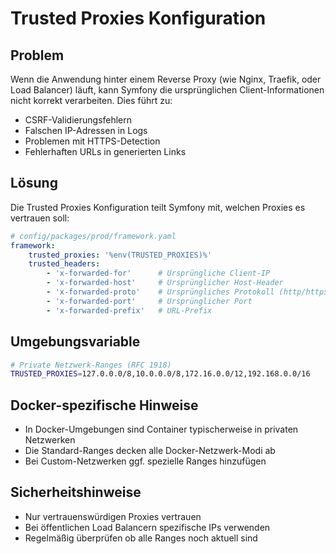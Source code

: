 # Trusted Proxies Konfiguration

## Problem
Wenn die Anwendung hinter einem Reverse Proxy (wie Nginx, Traefik, oder Load Balancer) läuft, 
kann Symfony die ursprünglichen Client-Informationen nicht korrekt verarbeiten. Dies führt zu:

- CSRF-Validierungsfehlern
- Falschen IP-Adressen in Logs
- Problemen mit HTTPS-Detection
- Fehlerhaften URLs in generierten Links

## Lösung
Die Trusted Proxies Konfiguration teilt Symfony mit, welchen Proxies es vertrauen soll:

```yaml
# config/packages/prod/framework.yaml
framework:
    trusted_proxies: '%env(TRUSTED_PROXIES)%'
    trusted_headers: 
        - 'x-forwarded-for'      # Ursprüngliche Client-IP
        - 'x-forwarded-host'     # Ursprünglicher Host-Header
        - 'x-forwarded-proto'    # Ursprüngliches Protokoll (http/https)
        - 'x-forwarded-port'     # Ursprünglicher Port
        - 'x-forwarded-prefix'   # URL-Prefix
```

## Umgebungsvariable
```bash
# Private Netzwerk-Ranges (RFC 1918)
TRUSTED_PROXIES=127.0.0.0/8,10.0.0.0/8,172.16.0.0/12,192.168.0.0/16
```

## Docker-spezifische Hinweise
- In Docker-Umgebungen sind Container typischerweise in privaten Netzwerken
- Die Standard-Ranges decken alle Docker-Netzwerk-Modi ab
- Bei Custom-Netzwerken ggf. spezielle Ranges hinzufügen

## Sicherheitshinweise
- Nur vertrauenswürdigen Proxies vertrauen
- Bei öffentlichen Load Balancern spezifische IPs verwenden
- Regelmäßig überprüfen ob alle Ranges noch aktuell sind
